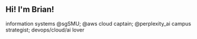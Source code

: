 ## Hi! I'm Brian!
information systems @sgSMU; @aws cloud captain; @perplexity_ai campus strategist; devops/cloud/ai lover
